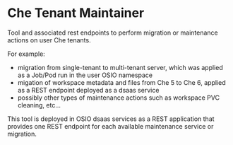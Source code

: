 # Che Tenant Maintainer

Tool and associated rest endpoints to perform migration or maintenance actions
on user Che tenants.

For example:
- migration from single-tenant to multi-tenant server, which was applied as a Job/Pod
run in the user OSIO namespace 
- migation of workspace metadata and files from Che 5 to Che 6, applied as a REST
endpoint deployed as a dsaas service
- possibly other types of maintenance actions such as workspace PVC cleaning, etc...

This tool is deployed in OSIO dsaas services as a REST application that
provides one REST endpoint for each available maintenance service or migration.

